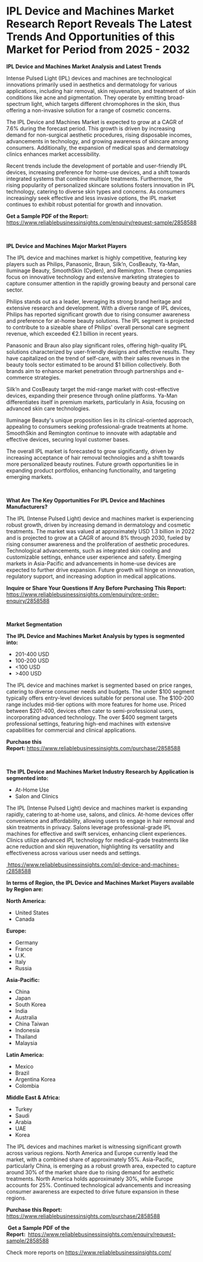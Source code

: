 <p><h1>IPL Device and Machines Market Research Report Reveals The Latest Trends And Opportunities of this Market for Period from 2025 - 2032</h1></p><p><strong>IPL Device and Machines Market Analysis and Latest Trends</strong></p>
<p><p>Intense Pulsed Light (IPL) devices and machines are technological innovations primarily used in aesthetics and dermatology for various applications, including hair removal, skin rejuvenation, and treatment of skin conditions like acne and pigmentation. They operate by emitting broad-spectrum light, which targets different chromophores in the skin, thus offering a non-invasive solution for a range of cosmetic concerns.</p><p>The IPL Device and Machines Market is expected to grow at a CAGR of 7.6% during the forecast period. This growth is driven by increasing demand for non-surgical aesthetic procedures, rising disposable incomes, advancements in technology, and growing awareness of skincare among consumers. Additionally, the expansion of medical spas and dermatology clinics enhances market accessibility. </p><p>Recent trends include the development of portable and user-friendly IPL devices, increasing preference for home-use devices, and a shift towards integrated systems that combine multiple treatments. Furthermore, the rising popularity of personalized skincare solutions fosters innovation in IPL technology, catering to diverse skin types and concerns. As consumers increasingly seek effective and less invasive options, the IPL market continues to exhibit robust potential for growth and innovation.</p></p>
<p><strong>Get a Sample PDF of the Report:&nbsp;</strong> <a href="https://www.reliablebusinessinsights.com/enquiry/request-sample/2858588?utm_campaign=2768&utm_medium=2&utm_source=Github&utm_content=ia&utm_term=12032025&utm_id=ipl-device-and-machines">https://www.reliablebusinessinsights.com/enquiry/request-sample/2858588</a></p>
<p>&nbsp;</p>
<p><strong>IPL Device and Machines Major Market Players</strong></p>
<p><p>The IPL device and machines market is highly competitive, featuring key players such as Philips, Panasonic, Braun, Silk’n, CosBeauty, Ya-Man, Iluminage Beauty, SmoothSkin (Cyden), and Remington. These companies focus on innovative technology and extensive marketing strategies to capture consumer attention in the rapidly growing beauty and personal care sector.</p><p>Philips stands out as a leader, leveraging its strong brand heritage and extensive research and development. With a diverse range of IPL devices, Philips has reported significant growth due to rising consumer awareness and preference for at-home beauty solutions. The IPL segment is projected to contribute to a sizeable share of Philips' overall personal care segment revenue, which exceeded €2.1 billion in recent years.</p><p>Panasonic and Braun also play significant roles, offering high-quality IPL solutions characterized by user-friendly designs and effective results. They have capitalized on the trend of self-care, with their sales revenues in the beauty tools sector estimated to be around $1 billion collectively. Both brands aim to enhance market penetration through partnerships and e-commerce strategies.</p><p>Silk’n and CosBeauty target the mid-range market with cost-effective devices, expanding their presence through online platforms. Ya-Man differentiates itself in premium markets, particularly in Asia, focusing on advanced skin care technologies.</p><p>Iluminage Beauty's unique proposition lies in its clinical-oriented approach, appealing to consumers seeking professional-grade treatments at home. SmoothSkin and Remington continue to innovate with adaptable and effective devices, securing loyal customer bases.</p><p>The overall IPL market is forecasted to grow significantly, driven by increasing acceptance of hair removal technologies and a shift towards more personalized beauty routines. Future growth opportunities lie in expanding product portfolios, enhancing functionality, and targeting emerging markets.</p></p>
<p>&nbsp;</p>
<p><strong>What Are The Key Opportunities For IPL Device and Machines Manufacturers?</strong></p>
<p><p>The IPL (Intense Pulsed Light) device and machines market is experiencing robust growth, driven by increasing demand in dermatology and cosmetic treatments. The market was valued at approximately USD 1.3 billion in 2022 and is projected to grow at a CAGR of around 8% through 2030, fueled by rising consumer awareness and the proliferation of aesthetic procedures. Technological advancements, such as integrated skin cooling and customizable settings, enhance user experience and safety. Emerging markets in Asia-Pacific and advancements in home-use devices are expected to further drive expansion. Future growth will hinge on innovation, regulatory support, and increasing adoption in medical applications.</p></p>
<p><strong>Inquire or Share Your Questions If Any Before Purchasing This Report:</strong> <a href="https://www.reliablebusinessinsights.com/enquiry/pre-order-enquiry/2858588?utm_campaign=2768&utm_medium=2&utm_source=Github&utm_content=ia&utm_term=12032025&utm_id=ipl-device-and-machines">https://www.reliablebusinessinsights.com/enquiry/pre-order-enquiry/2858588</a></p>
<p>&nbsp;</p>
<p><strong>Market Segmentation</strong></p>
<p><strong>The IPL Device and Machines Market Analysis by types is segmented into:</strong></p>
<p><ul><li>201-400 USD</li><li>100-200 USD</li><li><100 USD</li><li>>400 USD</li></ul></p>
<p><p>The IPL device and machines market is segmented based on price ranges, catering to diverse consumer needs and budgets. The under $100 segment typically offers entry-level devices suitable for personal use. The $100-200 range includes mid-tier options with more features for home use. Priced between $201-400, devices often cater to semi-professional users, incorporating advanced technology. The over $400 segment targets professional settings, featuring high-end machines with extensive capabilities for commercial and clinical applications.</p></p>
<p><strong>Purchase this Report:&nbsp;</strong><a href="https://www.reliablebusinessinsights.com/purchase/2858588?utm_campaign=2768&utm_medium=2&utm_source=Github&utm_content=ia&utm_term=12032025&utm_id=ipl-device-and-machines">https://www.reliablebusinessinsights.com/purchase/2858588</a></p>
<p>&nbsp;</p>
<p><strong>The IPL Device and Machines Market Industry Research by Application is segmented into:</strong></p>
<p><ul><li>At-Home Use</li><li>Salon and Clinics</li></ul></p>
<p><p>The IPL (Intense Pulsed Light) device and machines market is expanding rapidly, catering to at-home use, salons, and clinics. At-home devices offer convenience and affordability, allowing users to engage in hair removal and skin treatments in privacy. Salons leverage professional-grade IPL machines for effective and swift services, enhancing client experiences. Clinics utilize advanced IPL technology for medical-grade treatments like acne reduction and skin rejuvenation, highlighting its versatility and effectiveness across various user needs and settings.</p></p>
<p><a href="https://www.reliablebusinessinsights.com/ipl-device-and-machines-r2858588?utm_campaign=2768&utm_medium=2&utm_source=Github&utm_content=ia&utm_term=12032025&utm_id=ipl-device-and-machines">&nbsp;https://www.reliablebusinessinsights.com/ipl-device-and-machines-r2858588</a></p>
<p><strong>In terms of Region, the IPL Device and Machines Market Players available by Region are:</strong></p>
<p>
    <p> <strong> North America: </strong>
        <ul>
            <li>United States</li>
            <li>Canada</li>
        </ul>
        </p> 
    <p> <strong> Europe: </strong>
        <ul>
            <li>Germany</li>
            <li>France</li>
            <li>U.K.</li>
            <li>Italy</li>
            <li>Russia</li>
        </ul>
        </p> 
    <p> <strong> Asia-Pacific: </strong>
        <ul>
            <li>China</li>
            <li>Japan</li>
            <li>South Korea</li>
            <li>India</li>
            <li>Australia</li>
            <li>China Taiwan</li>
            <li>Indonesia</li>
            <li>Thailand</li>
            <li>Malaysia</li>
        </ul>
        </p> 
    <p> <strong> Latin America: </strong>
        <ul>
            <li>Mexico</li>
            <li>Brazil</li>
            <li>Argentina Korea</li>
            <li>Colombia</li>
        </ul>
        </p> 
    <p> <strong> Middle East & Africa: </strong>
        <ul>
            <li>Turkey</li>
            <li>Saudi</li>
            <li>Arabia</li>
            <li>UAE</li>
            <li>Korea</li>
        </ul>
    </p>
    </p>
<p><p>The IPL devices and machines market is witnessing significant growth across various regions. North America and Europe currently lead the market, with a combined share of approximately 55%. Asia-Pacific, particularly China, is emerging as a robust growth area, expected to capture around 30% of the market share due to rising demand for aesthetic treatments. North America holds approximately 30%, while Europe accounts for 25%. Continued technological advancements and increasing consumer awareness are expected to drive future expansion in these regions.</p></p>
<p><strong>Purchase this Report: </strong><a href="https://www.reliablebusinessinsights.com/purchase/2858588?utm_campaign=2768&utm_medium=2&utm_source=Github&utm_content=ia&utm_term=12032025&utm_id=ipl-device-and-machines">https://www.reliablebusinessinsights.com/purchase/2858588</a></p>
<p>&nbsp;<strong>Get a Sample PDF of the Report:&nbsp;&nbsp;</strong><a href="https://www.reliablebusinessinsights.com/enquiry/request-sample/2858588?utm_campaign=2768&utm_medium=2&utm_source=Github&utm_content=ia&utm_term=12032025&utm_id=ipl-device-and-machines">https://www.reliablebusinessinsights.com/enquiry/request-sample/2858588</a></p>
<p><strong></strong></p>
<p>Check more reports on <a href="https://www.reliablebusinessinsights.com/?utm_campaign=2768&utm_medium=2&utm_source=Github&utm_content=ia&utm_term=12032025&utm_id=ipl-device-and-machines">https://www.reliablebusinessinsights.com/</a></p>